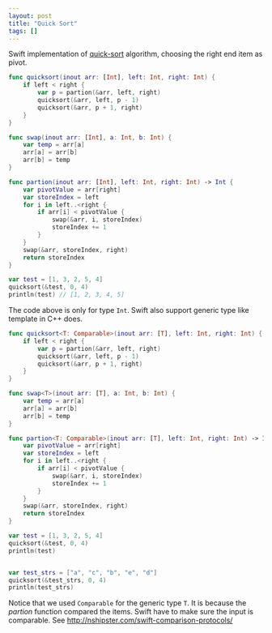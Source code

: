 ```yaml
---
layout: post
title: "Quick Sort"
tags: []
---
```


Swift implementation of [quick-sort](http://en.wikipedia.org/wiki/Quicksort)
algorithm, choosing the right end item as pivot.

```swift
func quicksort(inout arr: [Int], left: Int, right: Int) {
	if left < right {
		var p = partion(&arr, left, right)
		quicksort(&arr, left, p - 1)
		quicksort(&arr, p + 1, right)
	}
}

func swap(inout arr: [Int], a: Int, b: Int) {
	var temp = arr[a]
	arr[a] = arr[b]
	arr[b] = temp
}

func partion(inout arr: [Int], left: Int, right: Int) -> Int {
	var pivotValue = arr[right]
	var storeIndex = left
	for i in left..<right {
		if arr[i] < pivotValue {
			swap(&arr, i, storeIndex)
			storeIndex += 1
		}
	}
	swap(&arr, storeIndex, right)
	return storeIndex
}

var test = [1, 3, 2, 5, 4]
quicksort(&test, 0, 4)
println(test) // [1, 2, 3, 4, 5]
```

The code above is only for type `Int`. Swift also support generic type like
template in C++ does.

```swift
func quicksort<T: Comparable>(inout arr: [T], left: Int, right: Int) {
	if left < right {
		var p = partion(&arr, left, right)
		quicksort(&arr, left, p - 1)
		quicksort(&arr, p + 1, right)
	}
}

func swap<T>(inout arr: [T], a: Int, b: Int) {
	var temp = arr[a]
	arr[a] = arr[b]
	arr[b] = temp
}

func partion<T: Comparable>(inout arr: [T], left: Int, right: Int) -> Int {
	var pivotValue = arr[right]
	var storeIndex = left
	for i in left..<right {
		if arr[i] < pivotValue {
			swap(&arr, i, storeIndex)
			storeIndex += 1
		}
	}
	swap(&arr, storeIndex, right)
	return storeIndex
}

var test = [1, 3, 2, 5, 4]
quicksort(&test, 0, 4)
println(test)


var test_strs = ["a", "c", "b", "e", "d"]
quicksort(&test_strs, 0, 4)
println(test_strs)
```

Notice that we used `Comparable` for the generic type `T`. It is because the
*partion* function compared the items. Swift have to make sure the input is
comparable. See http://nshipster.com/swift-comparison-protocols/
